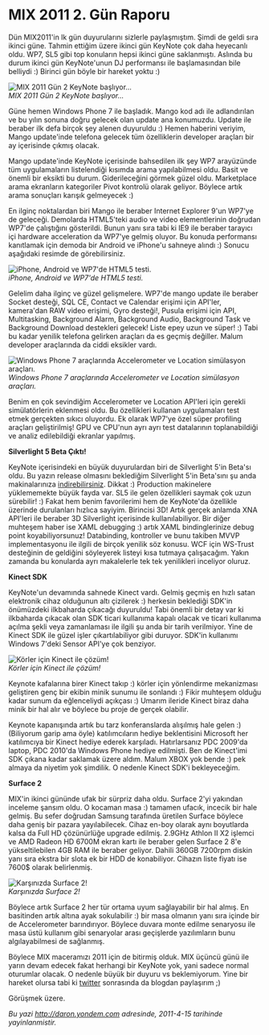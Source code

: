 # MIX 2011 2. Gün Raporu 

Dün MIX2011'in lk gün duyurularını sizlerle paylaşmıştım. Şimdi de geldi
sıra ikinci güne. Tahmin ettiğim üzere ikinci gün KeyNote çok daha
heyecanlı oldu. WP7, SL5 gibi top konuların hepsi ikinci güne
saklanmıştı. Aslında bu durum ikinci gün KeyNote'unun DJ performansı ile
başlamasından bile belliydi :) Birinci gün böyle bir hareket yoktu :)

![MIX 2011 Gün 2 KeyNote
başlıyor...](media/MIX_2011_2_Gun_Raporu/13042011_1.jpg)\
*MIX 2011 Gün 2 KeyNote başlıyor...*

Güne hemen Windows Phone 7 ile başladık. Mango kod adı ile adlandırılan
ve bu yılın sonuna doğru gelecek olan update ana konumuzdu. Update ile
beraber ilk defa birçok şey alenen duyuruldu :) Hemen haberini veriyim,
Mango update'inde telefona gelecek tüm özelliklerin developer araçları
bir ay içerisinde çıkmış olacak.

Mango update'inde KeyNote içerisinde bahsedilen ilk şey WP7 arayüzünde
tüm uygulamaların listelendiği kısımda arama yapılabilmesi oldu. Basit
ve önemli bir eksikti bu durum. Giderileceğini görmek güzel oldu.
Marketplace arama ekranların kategoriler Pivot kontrolü olarak geliyor.
Böylece artık arama sonuçları karışık gelmeyecek :)

En ilginç noktalardan biri Mango ile beraber Internet Explorer 9'un
WP7'ye de geleceği. Demolarda HTML5'teki audio ve video elementlerinin
doğrudan WP7'de çalıştığını gösterildi. Bunun yanı sıra tabi ki IE9 ile
beraber tarayıcı içi hardware acceleration da WP7'ye gelmiş oluyor. Bu
konuda performansı kanıtlamak için demoda bir Android ve iPhone'u
sahneye alındı :) Sonucu aşağıdaki resimde de görebilirsiniz.

![iPhone, Android ve WP7'de HTML5
testi.](media/MIX_2011_2_Gun_Raporu/13042011_2.jpg)\
*iPhone, Android ve WP7'de HTML5 testi.*

Gelelim daha ilginç ve güzel gelişmelere. WP7'de mango update ile
beraber Socket desteği, SQL CE, Contact ve Calendar erişimi için
API'ler, kamera'dan RAW video erişimi, Gyro desteği!, Pusula erişimi
için API, Multitasking, Background Alarm, Background Audio, Background
Task ve Background Download destekleri gelecek! Liste epey uzun ve
süper! :) Tabi bu kadar yenilik telefona gelirken araçları da es geçmiş
değiller. Malum developer araçlarında da ciddi eksikler vardı.

![Windows Phone 7 araçlarında Accelerometer ve Location simülasyon
araçları.](media/MIX_2011_2_Gun_Raporu/13042011_3.jpg)\
*Windows Phone 7 araçlarında Accelerometer ve Location simülasyon
araçları.*

Benim en çok sevindiğim Accelerometer ve Location API'leri için gerekli
simülatörlerin eklenmesi oldu. Bu özellikleri kullanan uygulamaları test
etmek gerçekten sıkıcı oluyordu. Ek olarak WP7'ye özel süper profiling
araçları geliştirilmiş! GPU ve CPU'nun ayrı ayrı test datalarının
toplanabildiği ve analiz edilebildiği ekranlar yapılmış.

**Silverlight 5 Beta Çıktı!**

KeyNote içerisindeki en büyük duyurulardan biri de Silverlight 5'in
Beta'sı oldu. Bu yazın release olmasını beklediğim Silverlight 5'in
Beta'sını şu anda makinalarınıza
[indirebilirsiniz](http://bit.ly/sl5betaout). Dikkat :) Production
makinelere yüklememekte büyük fayda var. SL5 ile gelen özellikleri
saymak çok uzun sürebilir! :) Fakat hem benim favorilerimi hem de
KeyNote'da özellikle üzerinde durulanları hızlıca sayiyim. Birincisi 3D!
Artık gerçek anlamda XNA API'leri ile beraber 3D Silverlight içerisinde
kullanılabiliyor. Bir diğer muhteşem haber ise XAML debugging :) artık
XAML bindinglerinize debug point koyabiliyorsunuz! Databinding,
kontroller ve bunu takiben MVVP implementasyonu ile ilgili de birçok
yenilik söz konusu. WCF için WS-Trust desteğinin de geldiğini söyleyerek
listeyi kısa tutmaya çalışacağım. Yakın zamanda bu konularda ayrı
makalelerle tek tek yenilikleri inceliyor oluruz.

**Kinect SDK**

KeyNote'un devamında sahnede Kinect vardı. Gelmiş geçmiş en hızlı satan
elektronik cihaz olduğunun altı çizilerek :) herkesin beklediği SDK'in
önümüzdeki ilkbaharda çıkacağı duyuruldu! Tabi önemli bir detay var ki
ilkbaharda çıkacak olan SDK ticari kullanıma kapalı olacak ve ticari
kullanıma açılma şekli veya zamanlaması ile ilgili şu anda bir tarih
verilmiyor. Yine de Kinect SDK ile güzel işler çıkartılabiliyor gibi
duruyor. SDK'in kullanımı Windows 7'deki Sensor API'ye çok benziyor.

![Körler için Kinect ile
çözüm!](media/MIX_2011_2_Gun_Raporu/13042011_4.jpg)\
*Körler için Kinect ile çözüm!*

Keynote kafalarına birer Kinect takıp :) körler için yönlendirme
mekanizması geliştiren genç bir ekibin minik sunumu ile sonlandı :)
Fikir muhteşem olduğu kadar sunum da eğlenceliydi açıkçası :) Umarım
ileride Kinect biraz daha minik bir hal alır ve böylece bu proje de
gerçek olabilir.

Keynote kapanışında artık bu tarz konferanslarda alışılmış hale gelen :)
(Biliyorum garip ama öyle) katılımcıların hediye beklentisini Microsoft
her katılımcıya bir Kinect hediye ederek karşıladı. Hatırlarsanız PDC
2009'da laptop, PDC 2010'da Windows Phone hediye edilmişti. Ben de
Kinect'imi SDK çıkana kadar saklamak üzere aldım. Malum XBOX yok bende
:) pek almaya da niyetim yok şimdilik. O nedenle Kinect SDK'i
bekleyeceğim.

**Surface 2**

MIX'in ikinci gününde ufak bir sürpriz daha oldu. Surface 2'yi yakından
inceleme şansım oldu. O kocaman masa :) tamamen ufacık, incecik bir hale
gelmiş. Bu sefer doğrudan Samsung tarafında üretilen Surface böylece
daha geniş bir pazara yayılabilecek. Cihaz en-boy olarak aynı boyutlarda
kalsa da Full HD çözünürlüğe upgrade edilmiş. 2.9GHz Athlon II X2
işlemci ve AMD Radeon HD 6700M ekran kartı ile beraber gelen Surface 2
8'e yükseltilebilen 4GB RAM ile beraber geliyor. Dahili 360GB 7200rpm
diskin yanı sıra ekstra bir slota ek bir HDD de konabiliyor. Cihazın
liste fiyatı ise 7600\$ olarak belirlenmiş.

![Karşınızda Surface
2!](media/MIX_2011_2_Gun_Raporu/13042011_5.jpg)\
*Karşınızda Surface 2!*

Böylece artık Surface 2 her tür ortama uyum sağlayabilir bir hal almış.
En basitinden artık altına ayak sokulabilir :) bir masa olmanın yanı
sıra içinde bir de Accelerometer barındırıyor. Böylece duvara monte
edilme senaryosu ile masa üstü kullanım gibi senaryolar arası geçişlerde
yazılımların bunu algılayabilmesi de sağlanmış.

Böylece MIX maceramızı 2011 için de bitirmiş olduk. MIX üçüncü günü ile
yarın devam edecek fakat herhangi bir KeyNote yok, yani sadece normal
oturumlar olacak. O nedenle büyük bir duyuru vs beklemiyorum. Yine bir
hareket olursa tabi ki [twitter](http://www.twitter.com/daronyondem)
sonrasında da blogdan paylaşırım ;)

Görüşmek üzere.


*Bu yazi http://daron.yondem.com adresinde, 2011-4-15 tarihinde yayinlanmistir.*